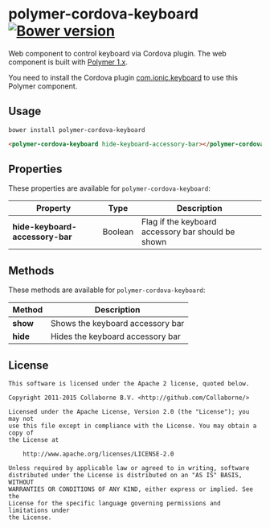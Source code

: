 polymer-cordova-keyboard [![Bower version](https://badge.fury.io/bo/polymer-cordova-keyboard.svg)](http://badge.fury.io/bo/polymer-cordova-keyboard)
=========

Web component to control keyboard via Cordova plugin. The web component is built with [Polymer 1.x](https://www.polymer-project.org).

You need to install the Cordova plugin [com.ionic.keyboard](https://github.com/driftyco/ionic-plugin-keyboard) to use this Polymer component.


## Usage

`bower install polymer-cordova-keyboard`

```html
<polymer-cordova-keyboard hide-keyboard-accessory-bar></polymer-cordova-keyboard>
```


## Properties

These properties are available for `polymer-cordova-keyboard`:

Property                        | Type    | Description
------------------------------- | ------- | ----------------------------
**hide-keyboard-accessory-bar** | Boolean | Flag if the keyboard accessory bar should be shown


## Methods

These methods are available for `polymer-cordova-keyboard`:

Method   | Description
-------- | ----------------------------
**show** | Shows the keyboard accessory bar
**hide** | Hides the keyboard accessory bar


## License

    This software is licensed under the Apache 2 license, quoted below.

    Copyright 2011-2015 Collaborne B.V. <http://github.com/Collaborne/>

    Licensed under the Apache License, Version 2.0 (the "License"); you may not
    use this file except in compliance with the License. You may obtain a copy of
    the License at

        http://www.apache.org/licenses/LICENSE-2.0

    Unless required by applicable law or agreed to in writing, software
    distributed under the License is distributed on an "AS IS" BASIS, WITHOUT
    WARRANTIES OR CONDITIONS OF ANY KIND, either express or implied. See the
    License for the specific language governing permissions and limitations under
    the License.
    